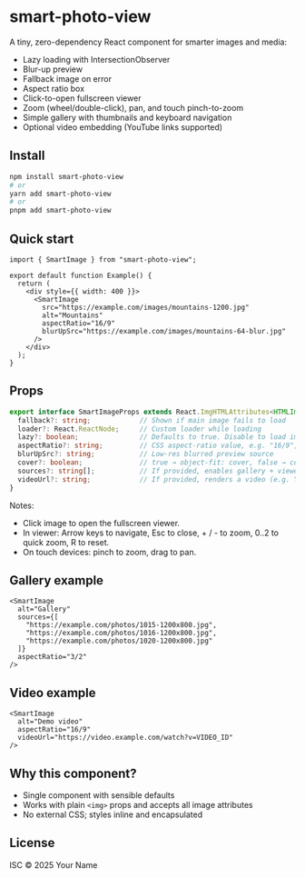 # smart-photo-view

A tiny, zero-dependency React component for smarter images and media:
- Lazy loading with IntersectionObserver
- Blur-up preview
- Fallback image on error
- Aspect ratio box
- Click-to-open fullscreen viewer
- Zoom (wheel/double-click), pan, and touch pinch-to-zoom
- Simple gallery with thumbnails and keyboard navigation
- Optional video embedding (YouTube links supported)

## Install

```bash
npm install smart-photo-view
# or
yarn add smart-photo-view
# or
pnpm add smart-photo-view
```

## Quick start

```tsx
import { SmartImage } from "smart-photo-view";

export default function Example() {
  return (
    <div style={{ width: 400 }}>
      <SmartImage
        src="https://example.com/images/mountains-1200.jpg"
        alt="Mountains"
        aspectRatio="16/9"
        blurUpSrc="https://example.com/images/mountains-64-blur.jpg"
      />
    </div>
  );
}
```

## Props

```ts
export interface SmartImageProps extends React.ImgHTMLAttributes<HTMLImageElement> {
  fallback?: string;            // Shown if main image fails to load
  loader?: React.ReactNode;     // Custom loader while loading
  lazy?: boolean;               // Defaults to true. Disable to load immediately
  aspectRatio?: string;         // CSS aspect-ratio value, e.g. "16/9", "1/1"
  blurUpSrc?: string;           // Low-res blurred preview source
  cover?: boolean;              // true → object-fit: cover, false → contain
  sources?: string[];           // If provided, enables gallery + viewer
  videoUrl?: string;            // If provided, renders a video (e.g. YouTube)
}
```

Notes:
- Click image to open the fullscreen viewer.
- In viewer: Arrow keys to navigate, Esc to close, + / - to zoom, 0..2 to quick zoom, R to reset.
- On touch devices: pinch to zoom, drag to pan.

## Gallery example

```tsx
<SmartImage
  alt="Gallery"
  sources={[
    "https://example.com/photos/1015-1200x800.jpg",
    "https://example.com/photos/1016-1200x800.jpg",
    "https://example.com/photos/1020-1200x800.jpg"
  ]}
  aspectRatio="3/2"
/>
```

## Video example

```tsx
<SmartImage
  alt="Demo video"
  aspectRatio="16/9"
  videoUrl="https://video.example.com/watch?v=VIDEO_ID"
/>
```

## Why this component?

- Single component with sensible defaults
- Works with plain `<img>` props and accepts all image attributes
- No external CSS; styles inline and encapsulated

## License

ISC © 2025 Your Name
